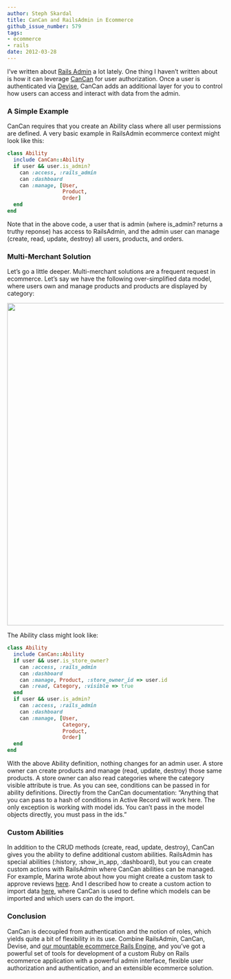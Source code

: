 ```yaml
---
author: Steph Skardal
title: CanCan and RailsAdmin in Ecommerce
github_issue_number: 579
tags:
- ecommerce
- rails
date: 2012-03-28
---
```




I’ve written about [Rails Admin](https://github.com/sferik/rails_admin) a lot lately. One thing I haven’t written about is how it can leverage [CanCan](https://github.com/ryanb/cancan) for user authorization. Once a user is authenticated via [Devise](https://github.com/plataformatec/devise), CanCan adds an additional layer for you to control how users can access and interact with data from the admin.

### A Simple Example

CanCan requires that you create an Ability class where all user permissions are defined. A very basic example in RailsAdmin ecommerce context might look like this:

```ruby
class Ability
  include CanCan::Ability
  if user && user.is_admin?
    can :access, :rails_admin
    can :dashboard
    can :manage, [User,
                  Product,
                  Order]
  end
end
```

Note that in the above code, a user that is admin (where is_admin? returns a truthy reponse) has access to RailsAdmin, and the admin user can manage (create, read, update, destroy) all users, products, and orders.

### Multi-Merchant Solution

Let’s go a little deeper. Multi-merchant solutions are a frequent request in ecommerce. Let’s say we have the following over-simplified data model, where users own and manage products and products are displayed by category:

<img border="0" src="/blog/2012/03/cancan-railsadmin/image-0.png" width="750"/>

The Ability class might look like:

```ruby
class Ability
  include CanCan::Ability
  if user && user.is_store_owner?
    can :access, :rails_admin
    can :dashboard
    can :manage, Product, :store_owner_id => user.id
    can :read, Category, :visible => true
  end
  if user && user.is_admin?
    can :access, :rails_admin
    can :dashboard
    can :manage, [User,
                  Category,
                  Product,
                  Order]
  end
end
```

With the above Ability definition, nothing changes for an admin user. A store owner can create products and manage (read, update, destroy) those same products. A store owner can also read categories where the category visible attribute is true. As you can see, conditions can be passed in for ability definitions. Directly from the CanCan documentation: “Anything that you can pass to a hash of conditions in Active Record will work here. The only exception is working with model ids. You can’t pass in the model objects directly, you must pass in the ids.”

### Custom Abilities

In addition to the CRUD methods (create, read, update, destroy), CanCan gives you the ability to define additional custom abilities. RailsAdmin has special abilities (:history, :show_in_app, :dashboard), but you can create custom actions with RailsAdmin where CanCan abilities can be managed. For example, Marina wrote about how you might create a custom task to approve reviews [here](/blog/2012/03/railsadmin-custom-action-case-study). And I described how to create a custom action to import data [here](/blog/2012/02/railsadmin-import-part-2), where CanCan is used to define which models can be imported and which users can do the import.

### Conclusion

CanCan is decoupled from authentication and the notion of roles, which yields quite a bit of flexibility in its use. Combine RailsAdmin, CanCan, Devise, and [our mountable ecommerce Rails Engine](/blog/2012/01/piggybak-mountable-ecommerce-ruby-on), and you’ve got a powerful set of tools for development of a custom Ruby on Rails ecommerce application with a powerful admin interface, flexible user authorization and authentication, and an extensible ecommerce solution.


